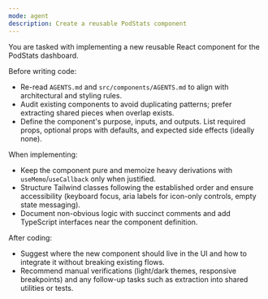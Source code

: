 ```yaml
---
mode: agent
description: Create a reusable PodStats component
---
```

You are tasked with implementing a new reusable React component for the PodStats dashboard.

Before writing code:
- Re-read `AGENTS.md` and `src/components/AGENTS.md` to align with architectural and styling rules.
- Audit existing components to avoid duplicating patterns; prefer extracting shared pieces when overlap exists.
- Define the component's purpose, inputs, and outputs. List required props, optional props with defaults, and expected side effects (ideally none).

When implementing:
- Keep the component pure and memoize heavy derivations with `useMemo`/`useCallback` only when justified.
- Structure Tailwind classes following the established order and ensure accessibility (keyboard focus, aria labels for icon-only controls, empty state messaging).
- Document non-obvious logic with succinct comments and add TypeScript interfaces near the component definition.

After coding:
- Suggest where the new component should live in the UI and how to integrate it without breaking existing flows.
- Recommend manual verifications (light/dark themes, responsive breakpoints) and any follow-up tasks such as extraction into shared utilities or tests.
